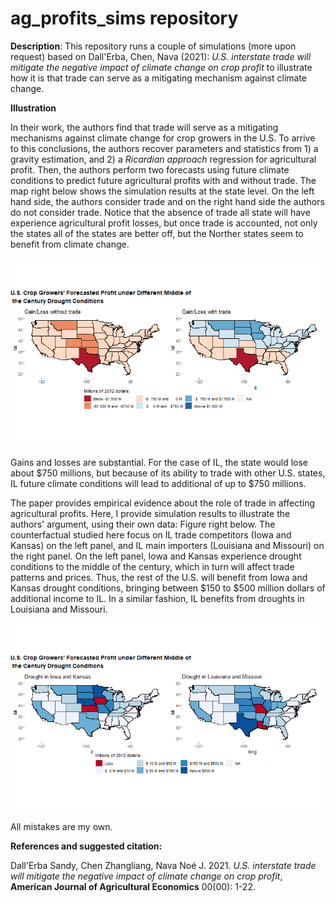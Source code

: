 # ag_profits_sims repository

**Description**: This repository runs a couple of simulations (more upon request) based on Dall'Erba, Chen, Nava (2021): *U.S. interstate trade will mitigate the negative impact of climate change on crop profit* to illustrate how it is that trade can serve as a mitigating mechanism against climate change.

**Illustration**

In their work, the authors find that trade will serve as a mitigating mechanisms against climate change for crop growers in the U.S. To arrive to this conclusions, the authors recover parameters and statistics from 1) a gravity estimation, and 2) a *Ricardian approach* regression for agricultural profit. Then, the authors perform two forecasts using future climate conditions to predict future agricultural profits with and without trade. The map right below shows the simulation results at the state level. On the left hand side, the authors consider trade and on the right hand side the authors do not consider trade. Notice that the absence of trade all state will have experience agricultural profit losses, but once trade is accounted, not only the states all of the states are better off, but the Norther states seem to benefit from climate change.  

![ag_profit_sims](output/low_resolution_maps/US_states.png)

Gains and losses are substantial. For the case of IL, the state would lose about \$750 millions, but because of its ability to trade with other U.S. states, IL future climate conditions will lead to additional of up to \$750 millions. 

The paper provides empirical evidence about the role of trade in affecting agricultural profits. Here, I provide simulation results to illustrate the authors' argument, using their own data: Figure right below. The counterfactual studied here focus on IL trade competitors (Iowa and Kansas) on the left panel, and IL main importers (Louisiana and Missouri) on the right panel. On the left panel, Iowa and Kansas experience drought conditions to the middle of the century, which in turn will affect trade patterns and prices. Thus, the rest of the U.S. will benefit from Iowa and Kansas drought conditions, bringing between \$150 to \$500 million dollars of additional income to IL. In a similar fashion, IL benefits from droughts in Louisiana and Missouri.

![ag_profit_sims](output/low_resolution_maps/US_states_IL_comp_impo.png)

All mistakes are my own.

**References and suggested citation:**

Dall'Erba Sandy, Chen Zhangliang, Nava Noé J. 2021. *U.S. interstate trade will mitigate the negative impact of climate change on crop profit*, **American Journal of Agricultural Economics** 00(00): 1-22.


